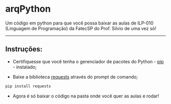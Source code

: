 <h1>arqPython</h1>

Um código em python para que você possa baixar as aulas de ILP-010 (Linguagem de Programação) da FatecSP do Prof. Silvio de uma vez só!

----

## Instruções:

- Certifiquesse que você tenha o gerenciador de pacotes do Python - [pip](https://pypi.org/project/pip/) - instalado;

- Baixe a biblioteca [requests](https://pypi.org/project/requests/) através do prompt de comando;

~~~python
pip install requests
~~~

- Agora é só baixar o código na pasta onde você quer as aulas e rodar! 


